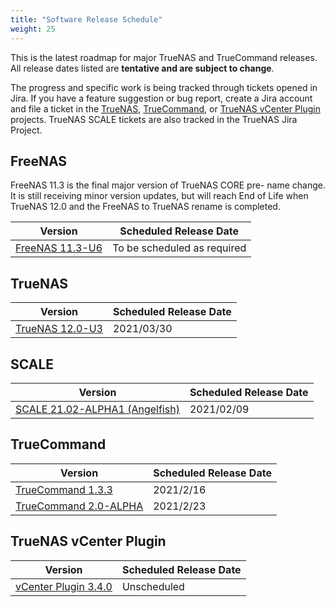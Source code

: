 ```yaml
---
title: "Software Release Schedule"
weight: 25
---
```


This is the latest roadmap for major TrueNAS and TrueCommand releases.
All release dates listed are **tentative and are subject to change**.

The progress and specific work is being tracked through tickets opened in Jira.
If you have a feature suggestion or bug report, create a Jira account and file a ticket in the [TrueNAS](https://jira.ixsystems.com/projects/NAS "TrueNAS Jira Project"), [TrueCommand](https://jira.ixsystems.com/projects/TC "TrueCommand Jira Project"), or [TrueNAS vCenter Plugin](https://jira.ixsystems.com/secure/RapidBoard.jspa?rapidView=26&projectKey=VCP "TrueNAS vCenter Plugin Project") projects.
TrueNAS SCALE tickets are also tracked in the TrueNAS Jira Project.

## FreeNAS

FreeNAS 11.3 is the final major version of TrueNAS CORE pre- name change.
It is still receiving minor version updates, but will reach End of Life when TrueNAS 12.0 and the FreeNAS to TrueNAS rename is completed.

| Version                                                                                                          | Scheduled Release Date |
|------------------------------------------------------------------------------------------------------------------|------------------------|
| [FreeNAS 11.3-U6](https://jira.ixsystems.com/issues/?jql=project%20%3D%20NAS%20AND%20fixVersion%20%3D%2011.3-U6) | To be scheduled as required |

## TrueNAS

| Version                                                                                                          | Scheduled Release Date |
|------------------------------------------------------------------------------------------------------------------|------------------------|
| [TrueNAS 12.0-U3](https://jira.ixsystems.com/projects/NAS/versions/12902)                                        | 2021/03/30             |

## SCALE

| Version                                                                                                                | Scheduled Release Date |
|------------------------------------------------------------------------------------------------------------------------|------------------------|
| [SCALE 21.02-ALPHA1 (Angelfish)](https://jira.ixsystems.com/projects/NAS/versions/12016)                               | 2021/02/09             |

## TrueCommand

| Version                                                                                                                 | Scheduled Release Date |
|-------------------------------------------------------------------------------------------------------------------------|------------------------|
| [TrueCommand 1.3.3](https://jira.ixsystems.com/projects/TC/versions/12800)                                              | 2021/2/16              |
| [TrueCommand 2.0-ALPHA](https://jira.ixsystems.com/projects/TC/versions/10803)                                          | 2021/2/23              |



## TrueNAS vCenter Plugin

| Version                                                                                                                                   | Scheduled Release Date |
|-------------------------------------------------------------------------------------------------------------------------------------------|------------------------|
| [vCenter Plugin 3.4.0](https://jira.ixsystems.com/projects/VCP/versions/12302)                                                            | Unscheduled            |
